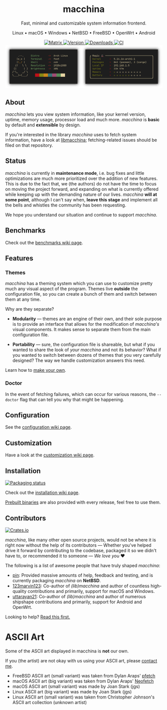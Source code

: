 <div align="center">
<h1>macchina</h1>

Fast, minimal and customizable system information frontend.

Linux • macOS • Windows • NetBSD • FreeBSD • OpenWrt • Android

<a href="https://matrix.to/#/#macchina:matrix.org">
    <img src="https://img.shields.io/matrix/macchina:matrix.org" alt="Matrix" />
</a>

<a href="https://crates.io/crates/macchina">
    <img src="https://img.shields.io/crates/v/macchina?label=Version" alt="Version" />
</a>

<a href="https://crates.io/crates/macchina">
    <img src="https://img.shields.io/crates/d/macchina?label=Downloads" alt="Downloads" />
</a>

<a href="https://github.com/Macchina-CLI/macchina/actions">
   <img src="https://github.com/Macchina-CLI/macchina/actions/workflows/macchina.yml/badge.svg" alt="CI">
</a>

<img src="assets/preview.png" alt="Preview" />

</div>

## About

_macchina_ lets you view system information, like your kernel version, uptime,
memory usage, processor load and much more. _macchina_ is **basic** by default
and **extensible** by design.

If you're interested in the library _macchina_ uses to fetch system
information, have a look at
[libmacchina]; fetching-related
issues should be filed on that repository.

## Status

_macchina_ is currently in **maintenance mode**, i.e. bug fixes and little
optimizations are much more prioritized over the addition of new features. This
is due to the fact that, we (the authors) do not have the time to focus on
moving the project forward, and expanding on what is currently offered while
keeping up with the demanding nature of our lives. _macchina_ **will at some
point**, although I can't say when, **leave this stage** and implement all the
bells and whistles the community has been requesting.

We hope you understand our situation and continue to support _macchina_.

## Benchmarks <a name="benchmarks"></a>

Check out the [benchmarks wiki page](https://github.com/Macchina-CLI/macchina/wiki/Benchmarks).

## Features

### Themes

_macchina_ has a theming system which you can use to customize pretty much any
visual aspect of the program. Themes live **outside** the configuration file,
so you can create a bunch of them and switch between them at any time.

Why are they separate?

- **Modularity** — themes are an engine of their own, and their sole purpose is
  to provide an interface that allows for the modification of _macchina's_
  visual components. It makes sense to separate them from the main
  configuration file.

- **Portability** — sure, the configuration file is shareable, but what if you
  wanted to share the look of _your macchina_ and not its behavior? What if you
  wanted to switch between dozens of themes that you very carefully designed?
  The way we handle customization answers this need.

Learn how to [make your own](#customization).

### Doctor

In the event of fetching failures, which can occur for various reasons, the
`--doctor` flag that can tell you why that might be happening.

## Configuration

See the [configuration wiki page](https://github.com/Macchina-CLI/macchina/wiki/Configuration).

## Customization

Have a look at the [customization wiki page](https://github.com/Macchina-CLI/macchina/wiki/Customization).

## Installation

[![Packaging status](https://repology.org/badge/vertical-allrepos/macchina.svg)](https://repology.org/project/macchina/versions)

Check out the [installation wiki
page](https://github.com/Macchina-CLI/macchina/wiki/Installation).

[Prebuilt binaries](https://github.com/grtcdr/macchina/releases) are also
provided with every release, feel free to use them.

## Contributors

[![Crates.io](https://contrib.rocks/image?repo=grtcdr/macchina)](https://github.com/grtcdr/macchina/graphs/contributors)

_macchina_, like many other open source projects, would not be where it is
right now without the help of its contributors — Whether you've helped drive it
forward by contributing to the codebase, packaged it so we didn't have to, or
recommended it to someone — _We love you_ :heart:

The following is a list of awesome people that have truly shaped _macchina_:
- [pin](https://pkgsrc.se/bbmaint.php?maint=pin@NetBSD.org): Provided massive
  amounts of help, feedback and testing, and is currently packaging _macchina_ on
  **NetBSD**.
- [123marvin123](https://github.com/123marvin123): Co-author of _(lib)macchina_ and
  author of countless high-quality contributions and primarily, support for
  macOS and Windows.
- [uttarayan21](https://github.com/uttarayan21): Co-author of _(lib)macchina_ and
  author of numerous shipshape contributions and primarily, support for Android and OpenWrt.

Looking to help? [Read this first.](CONTRIBUTING.md)

# ASCII Art

Some of the ASCII art displayed in macchina is **not** our own.

If you (the artist) are not okay with us using your ASCII art, please [contact
me](mailto:ba.tahaaziz@gmail.com).

- FreeBSD ASCII art (small variant) was taken from Dylan Araps'
  [pfetch](https://github.com/dylanaraps/pfetch)
- macOS ASCII art (big variant) was taken from Dylan Araps'
  [Neofetch](https://github.com/dylanaraps/neofetch)
- macOS ASCII art (small variant) was made by Joan Stark (jgs)
- Linux ASCII art (big variant) was made by Joan Stark (jgs)
- Linux ASCII art (small variant) was taken from Christopher Johnson's ASCII
  art collection (unknown artist)

[libmacchina]: https://github.com/Macchina-CLI/libmacchina
